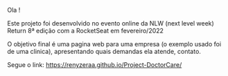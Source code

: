 Ola ! 

Este projeto foi desenvolvido no evento online
da NLW (next level week) Return 8ª edição com a 
RocketSeat em fevereiro/2022

O objetivo final é uma pagina web para uma empresa
(o exemplo usado foi de uma clinica), apresentando
quais demandas ela atende, contato.

Segue o link: https://renyzeraa.github.io/Project-DoctorCare/
